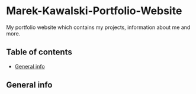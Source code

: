 <h1>Marek-Kawalski-Portfolio-Website</h1>
<p>My portfolio website which contains my projects, information about me and more.</p>
<h2>Table of contents</h2>
<ul>
  <li>
    <a href="/README.md/#generalInfo">General info</a>
  </li>
  </ul>
  <h2 id="generalInfo">General info</h2>
